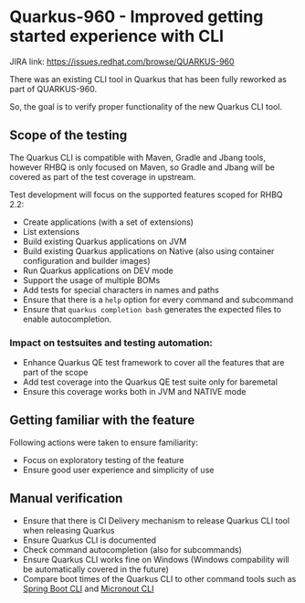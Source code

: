 # Quarkus-960 - Improved getting started experience with CLI
JIRA link: https://issues.redhat.com/browse/QUARKUS-960

There was an existing CLI tool in Quarkus that has been fully reworked as part of QUARKUS-960. 

So, the goal is to verify proper functionality of the new Quarkus CLI tool.

## Scope of the testing

The Quarkus CLI is compatible with Maven, Gradle and Jbang tools, however RHBQ is only focused on Maven, so Gradle and Jbang will be covered as part of the test coverage in upstream.

Test development will focus on the supported features scoped for RHBQ 2.2:
- Create applications (with a set of extensions)
- List extensions
- Build existing Quarkus applications on JVM
- Build existing Quarkus applications on Native (also using container configuration and builder images)
- Run Quarkus applications on DEV mode
- Support the usage of multiple BOMs
- Add tests for special characters in names and paths
- Ensure that there is a `help` option for every command and subcommand
- Ensure that `quarkus completion bash` generates the expected files to enable autocompletion.

### Impact on testsuites and testing automation:
 - Enhance Quarkus QE test framework to cover all the features that are part of the scope
 - Add test coverage into the Quarkus QE test suite only for baremetal
 - Ensure this coverage works both in JVM and NATIVE mode 

## Getting familiar with the feature
Following actions were taken to ensure familiarity:
 - Focus on exploratory testing of the feature
 - Ensure good user experience and simplicity of use

## Manual verification
 - Ensure that there is CI Delivery mechanism to release Quarkus CLI tool when releasing Quarkus
 - Ensure Quarkus CLI is documented
 - Check command autocompletion (also for subcommands)
 - Ensure Quarkus CLI works fine on Windows (Windows compability will be automatically covered in the future)
 - Compare boot times of the Quarkus CLI to other command tools such as [Spring Boot CLI](https://docs.spring.io/spring-boot/docs/current/reference/html/cli.html) and [Micronout CLI](https://docs.micronaut.io/latest/guide/index.html#buildCLI)
